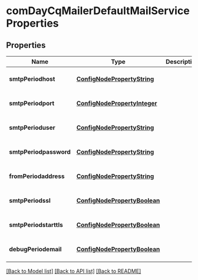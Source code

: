 # comDayCqMailerDefaultMailServiceProperties

## Properties
Name | Type | Description | Notes
------------ | ------------- | ------------- | -------------
**smtpPeriodhost** | [**ConfigNodePropertyString**](ConfigNodePropertyString.md) |  | [optional] [default to null]
**smtpPeriodport** | [**ConfigNodePropertyInteger**](ConfigNodePropertyInteger.md) |  | [optional] [default to null]
**smtpPerioduser** | [**ConfigNodePropertyString**](ConfigNodePropertyString.md) |  | [optional] [default to null]
**smtpPeriodpassword** | [**ConfigNodePropertyString**](ConfigNodePropertyString.md) |  | [optional] [default to null]
**fromPeriodaddress** | [**ConfigNodePropertyString**](ConfigNodePropertyString.md) |  | [optional] [default to null]
**smtpPeriodssl** | [**ConfigNodePropertyBoolean**](ConfigNodePropertyBoolean.md) |  | [optional] [default to null]
**smtpPeriodstarttls** | [**ConfigNodePropertyBoolean**](ConfigNodePropertyBoolean.md) |  | [optional] [default to null]
**debugPeriodemail** | [**ConfigNodePropertyBoolean**](ConfigNodePropertyBoolean.md) |  | [optional] [default to null]

[[Back to Model list]](../README.md#documentation-for-models) [[Back to API list]](../README.md#documentation-for-api-endpoints) [[Back to README]](../README.md)


